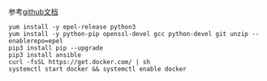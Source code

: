 参考[github文档](https://github.com/s4ragent/rac_on_xx)

```
yum install -y epel-release python3
yum install -y python-pip openssl-devel gcc python-devel git unzip --enablerepo=epel
pip3 install pip --upgrade
pip3 install ansible
curl -fsSL https://get.docker.com/ | sh
systemctl start docker && systemctl enable docker
```

